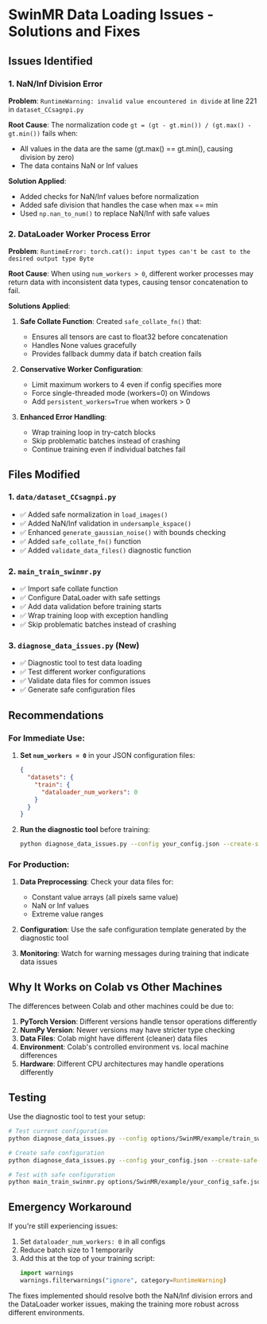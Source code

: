 # SwinMR Data Loading Issues - Solutions and Fixes

## Issues Identified

### 1. NaN/Inf Division Error
**Problem**: `RuntimeWarning: invalid value encountered in divide` at line 221 in `dataset_CCsagnpi.py`

**Root Cause**: The normalization code `gt = (gt - gt.min()) / (gt.max() - gt.min())` fails when:
- All values in the data are the same (gt.max() == gt.min(), causing division by zero)
- The data contains NaN or Inf values

**Solution Applied**:
- Added checks for NaN/Inf values before normalization
- Added safe division that handles the case when max == min
- Used `np.nan_to_num()` to replace NaN/Inf with safe values

### 2. DataLoader Worker Process Error
**Problem**: `RuntimeError: torch.cat(): input types can't be cast to the desired output type Byte`

**Root Cause**: When using `num_workers > 0`, different worker processes may return data with inconsistent data types, causing tensor concatenation to fail.

**Solutions Applied**:
1. **Safe Collate Function**: Created `safe_collate_fn()` that:
   - Ensures all tensors are cast to float32 before concatenation
   - Handles None values gracefully
   - Provides fallback dummy data if batch creation fails

2. **Conservative Worker Configuration**:
   - Limit maximum workers to 4 even if config specifies more
   - Force single-threaded mode (workers=0) on Windows
   - Add `persistent_workers=True` when workers > 0

3. **Enhanced Error Handling**:
   - Wrap training loop in try-catch blocks
   - Skip problematic batches instead of crashing
   - Continue training even if individual batches fail

## Files Modified

### 1. `data/dataset_CCsagnpi.py`
- ✅ Added safe normalization in `load_images()`
- ✅ Added NaN/Inf validation in `undersample_kspace()`
- ✅ Enhanced `generate_gaussian_noise()` with bounds checking
- ✅ Added `safe_collate_fn()` function
- ✅ Added `validate_data_files()` diagnostic function

### 2. `main_train_swinmr.py`
- ✅ Import safe collate function
- ✅ Configure DataLoader with safe settings
- ✅ Add data validation before training starts
- ✅ Wrap training loop with exception handling
- ✅ Skip problematic batches instead of crashing

### 3. `diagnose_data_issues.py` (New)
- ✅ Diagnostic tool to test data loading
- ✅ Test different worker configurations
- ✅ Validate data files for common issues
- ✅ Generate safe configuration files

## Recommendations

### For Immediate Use:
1. **Set `num_workers = 0`** in your JSON configuration files:
   ```json
   {
     "datasets": {
       "train": {
         "dataloader_num_workers": 0
       }
     }
   }
   ```

2. **Run the diagnostic tool** before training:
   ```bash
   python diagnose_data_issues.py --config your_config.json --create-safe-config
   ```

### For Production:
1. **Data Preprocessing**: Check your data files for:
   - Constant value arrays (all pixels same value)
   - NaN or Inf values
   - Extreme value ranges

2. **Configuration**: Use the safe configuration template generated by the diagnostic tool

3. **Monitoring**: Watch for warning messages during training that indicate data issues

## Why It Works on Colab vs Other Machines

The differences between Colab and other machines could be due to:

1. **PyTorch Version**: Different versions handle tensor operations differently
2. **NumPy Version**: Newer versions may have stricter type checking
3. **Data Files**: Colab might have different (cleaner) data files
4. **Environment**: Colab's controlled environment vs. local machine differences
5. **Hardware**: Different CPU architectures may handle operations differently

## Testing

Use the diagnostic tool to test your setup:

```bash
# Test current configuration
python diagnose_data_issues.py --config options/SwinMR/example/train_swinmr_CCnpi_G1D30.json

# Create safe configuration
python diagnose_data_issues.py --config your_config.json --create-safe-config

# Test with safe configuration
python main_train_swinmr.py options/SwinMR/example/your_config_safe.json
```

## Emergency Workaround

If you're still experiencing issues:

1. Set `dataloader_num_workers: 0` in all configs
2. Reduce batch size to 1 temporarily
3. Add this at the top of your training script:
   ```python
   import warnings
   warnings.filterwarnings("ignore", category=RuntimeWarning)
   ```

The fixes implemented should resolve both the NaN/Inf division errors and the DataLoader worker issues, making the training more robust across different environments.
